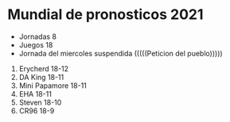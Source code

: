 


# Mundial de pronosticos 2021 #

* Jornadas 8
* Juegos 18
* Jornada del miercoles suspendida (((((Peticion del pueblo)))))

1. Erycherd 18-12
2. DA King 18-11
3. Mini Papamore 18-11
4. EHA 18-11
5. Steven 18-10
6. CR96 18-9
